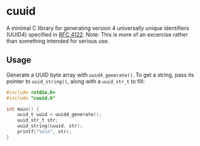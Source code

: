 # cuuid

A minimal C library for generating version 4 universally unique identifiers (UUID4) specified in [RFC 4122](https://tools.ietf.org/html/rfc4122). Note: This is more of an excercise rather than something intended for serious use.

## Usage

Generate a UUID byte array with `uuid4_generate()`. To get a string, pass its pointer to `uuid_string()`, along with a `uuid_str_t` to fill:

``` c
#include <stdio.h>
#include "cuuid.h"

int main() {
    uuid_t uuid = uuid4_generate();
    uuid_str_t str;
    uuid_string(&uuid, str);    
    printf("%s\n", str);
}
```
